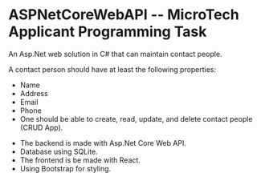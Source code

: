 # ASPNetCoreWebAPI -- MicroTech Applicant Programming Task

An Asp.Net web solution in C# that can maintain contact people.

A contact person should have at least the following properties:

- Name
- Address
- Email
- Phone
- One should be able to create, read, update, and delete contact people (CRUD App).

* The backend is made with Asp.Net Core Web API.
* Database using SQLite.
* The frontend is be made with React.
* Using Bootstrap for styling. 
